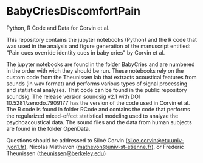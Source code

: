 # BabyCriesDiscomfortPain
Python, R Code and Data for Corvin et al.

This repository contains the jupyter notebooks (Python) and the R code that was used in the analysis and figure generation of the manuscript entitled: "Pain cues override identity cues in baby cries" by Corvin et al.

The jupyter notebooks are found in the folder BabyCries and are numbered in the order with wich they should be run. These notebooks rely on the custom code from the Theunissen lab that extracts acoustical features from sounds (in wav format) and performs various types of signal processing and statistical analyses. That code can be found in the public repository soundsig.  The release version soundsig v2.1 with DOI 10.5281/zenodo.7909177 has the version of the code used in Corvin et al.
The R code is found in folder RCode and contains the code that performs the regularized mixed-effect statistical modeling used to analyze the psychoacoustical data.
The sound files and the data from human subjects are found in the folder OpenData.

Questions should be addressed to Siloé Corvin (siloe.corvin@etu.univ-lyon1.fr), Nicolas Mathevon (mathevon@univ-st-etienne.fr), or Frédéric Theunissen (theunissen@berkeley.edu)
